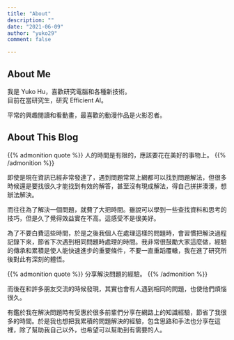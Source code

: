 ```yaml
---
title: "About"
description: ""
date: "2021-06-09"
author: "yuko29"
comment: false

---
```


## About Me

我是 Yuko Hu，喜歡研究電腦和各種新技術。  
目前在當研究生，研究 Efficient AI。 

平常的興趣閱讀和看動畫，最喜歡的動漫作品是火影忍者。  


## About This Blog


{{% admonition quote %}}
人的時間是有限的，應該要花在美好的事物上。
{{% /admonition %}}

即使是現在資訊已經非常發達了，遇到問題常常上網都可以找到問題解法，但很多時候還是要找很久才能找到有效的解答，甚至沒有現成解法，得自己拼拼湊湊，想辦法解決。  

而往往為了解決一個問題，就費了大把時間。雖說可以學到一些查找資料和思考的技巧，但是久了覺得效益實在不高。這感受不是很美好。

為了不要白費這些時間，於是之後我個人在處理這樣的問題時，會習慣把解決過程記錄下來，節省下次遇到相同問題時處理的時間。我非常很鼓勵大家這麼做，經驗的傳承和累積是使人能快速進步的重要條件，不要一直重蹈覆轍，我在進了研究所後對此有深刻的體悟。

{{% admonition quote %}}
分享解決問題的經驗。
{{% /admonition %}}

而後在和許多朋友交流的時候發現，其實也會有人遇到相同的問題，也使他們煩惱很久。

有鑑於我在解決問題時有受惠於很多前輩們分享在網路上的知識經驗，節省了我很多的時間。於是我也想把我累積的問題解決的經驗，包含思路和手法也分享在這裡，除了幫助我自己以外，也希望可以幫助到有需要的人。